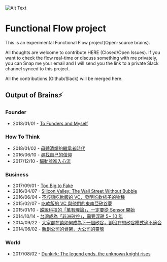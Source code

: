 
![Alt Text](http://lambdageneration.com/wp-content/uploads/2014/10/original-animated.gif)



# Functional Flow project

This is an experimental Functional Flow project(Open-source brains). 

All thoughts are welcome to contribute HERE (Closed/Open Issues). If you want to check the flow real-time or discuss something with me privately, you can Snap me your email and I will send you the link to a private Slack channel synced to this project. 

All the contributions (Github/Slack) will be merged here.


## Output of Brains⚡️


### Founder

- 2018/01/01 - [To Funders and Myself](https://allenleein.github.io/brains/2018/01/founders)

### How To Think

- 2018/01/02 - [母體潰爛的繼承者時代](https://allenleein.github.io/brains/2018/01/mother)
- 2016/06/10 - [尋找自己的信仰](https://allenleein.github.io/brains/2016/06/goals)
- 2017/12/10 - [驅動並進入心流](https://allenleein.github.io/brains/2017/12/trigger-flow)

### Business 

- 2017/09/01 - [Too Big to Fake](https://allenleein.github.io/brains/2017/09/too-big-too-fake)
- 2016/04/07 - [Silicon Valley: The Wall Street Without Bubble](https://allenleein.github.io/brains/2016/04/bubble)
- 2016/06/04 - [不該讓吃軟飯的 VC，發明吃軟柿子的物種](https://allenleein.github.io/brains/2016/06/the-vc-without-balls2)
- 2015/02/07 - [吃軟飯的 VC 與他們的東南亞矽谷夢](https://allenleein.github.io/brains/2015/02/the-vc-without-balls)
- 2015/01/10 - [誰說科技的「萬有理論」，一定要從 Sensor 開始](https://allenleein.github.io/brains/2015/01/the-theory-of-everything)
- 2014/10/14 - [台灣成為「非洲矽谷」，需要深耕 5~ 10 年](https://allenleein.github.io/brains/2015/10/sv-of-sa)
- 2014/09/22 - [大家都在談如何成為下一個矽谷，卻沒在想矽谷模式適不適合](https://allenleein.github.io/brains/2014/09/sv)
- 2014/06/02 - [新創公司的骨架，大公司的靈魂](https://allenleein.github.io/brains/2014/07/startup-mindset)


### World

- 2017/08/02 - [Dunkirk: The legend ends, the unknown knight rises](https://allenleein.github.io/brains/2017/08/dunkirk)
